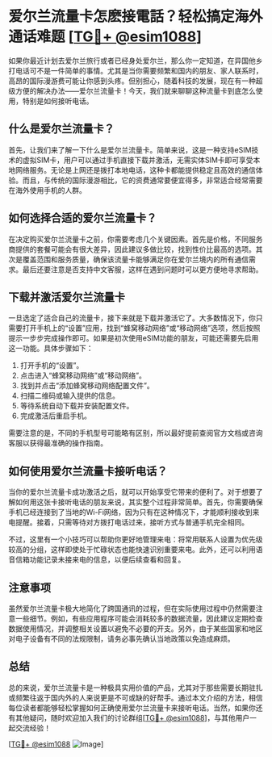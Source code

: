 # 爱尔兰流量卡怎麽接電話？轻松搞定海外通话难题 [[TG💪+ @esim1088](https://t.me/s/esim1088)]

如果你最近计划去爱尔兰旅行或者已经身处爱尔兰，那么你一定知道，在异国他乡打电话可不是一件简单的事情。尤其是当你需要频繁和国内的朋友、家人联系时，高昂的国际漫游费可能让你感到头疼。但别担心，随着科技的发展，现在有一种超级方便的解决办法——爱尔兰流量卡！今天，我们就来聊聊这种流量卡到底怎么使用，特别是如何接听电话。

## 什么是爱尔兰流量卡？

首先，让我们来了解一下什么是爱尔兰流量卡。简单来说，这是一种支持eSIM技术的虚拟SIM卡，用户可以通过手机直接下载并激活，无需实体SIM卡即可享受本地网络服务。无论是上网还是拨打本地电话，这种卡都能提供稳定且高效的通信体验。而且，与传统的国际漫游相比，它的资费通常要便宜得多，非常适合经常需要在海外使用手机的人群。

## 如何选择合适的爱尔兰流量卡？

在决定购买爱尔兰流量卡之前，你需要考虑几个关键因素。首先是价格，不同服务商提供的套餐可能会有很大差异，因此建议多做比较，找到性价比最高的选项。其次是覆盖范围和服务质量，确保该流量卡能够满足你在爱尔兰境内的所有通信需求。最后还要注意是否支持中文客服，这样在遇到问题时可以更方便地寻求帮助。

## 下载并激活爱尔兰流量卡

一旦选定了适合自己的流量卡，接下来就是下载并激活它了。大多数情况下，你只需要打开手机上的“设置”应用，找到“蜂窝移动网络”或“移动网络”选项，然后按照提示一步步完成操作即可。如果是初次使用eSIM功能的朋友，可能还需要先启用这一功能。具体步骤如下：

1. 打开手机的“设置”。
2. 点击进入“蜂窝移动网络”或“移动网络”。
3. 找到并点击“添加蜂窝移动网络配置文件”。
4. 扫描二维码或输入提供的信息。
5. 等待系统自动下载并安装配置文件。
6. 完成激活后重启手机。

需要注意的是，不同的手机型号可能略有区别，所以最好提前查阅官方文档或咨询客服以获得最准确的操作指南。

## 如何使用爱尔兰流量卡接听电话？

当你的爱尔兰流量卡成功激活之后，就可以开始享受它带来的便利了。对于想要了解如何用这张卡接听电话的朋友来说，其实整个过程非常简单。首先，你需要确保手机已经连接到了当地的Wi-Fi网络，因为只有在这种情况下，才能顺利接收到来电提醒。接着，只需等待对方拨打电话过来，接听方式与普通手机完全相同。

不过，这里有一个小技巧可以帮助你更好地管理来电：将常用联系人设置为优先级较高的分组，这样即使处于忙碌状态也能快速识别重要来电。此外，还可以利用语音信箱功能记录未接来电的信息，以便后续查看和回复。

## 注意事项

虽然爱尔兰流量卡极大地简化了跨国通讯的过程，但在实际使用过程中仍然需要注意一些细节。例如，有些应用程序可能会消耗较多的数据流量，因此建议定期检查数据使用情况，并调整相关设置以避免不必要的开支。另外，由于某些国家和地区对电子设备有不同的法规限制，请务必事先确认当地政策以免造成麻烦。

## 总结

总的来说，爱尔兰流量卡是一种极具实用价值的产品，尤其对于那些需要长期驻扎或频繁往返于国内外的人来说更是不可或缺的好帮手。通过本文介绍的方法，相信每位读者都能够轻松掌握如何正确使用爱尔兰流量卡来接听电话。当然，如果你还有其他疑问，随时欢迎加入我们的讨论群组[[TG💪+ @esim1088](https://t.me/s/esim1088)]，与其他用户一起交流经验！

[[TG💪+ @esim1088](https://t.me/s/esim1088) ![Image](https://i.postimg.cc/4NQfJmqS/Snipaste-2025-05-13-00-14-12.png)]
